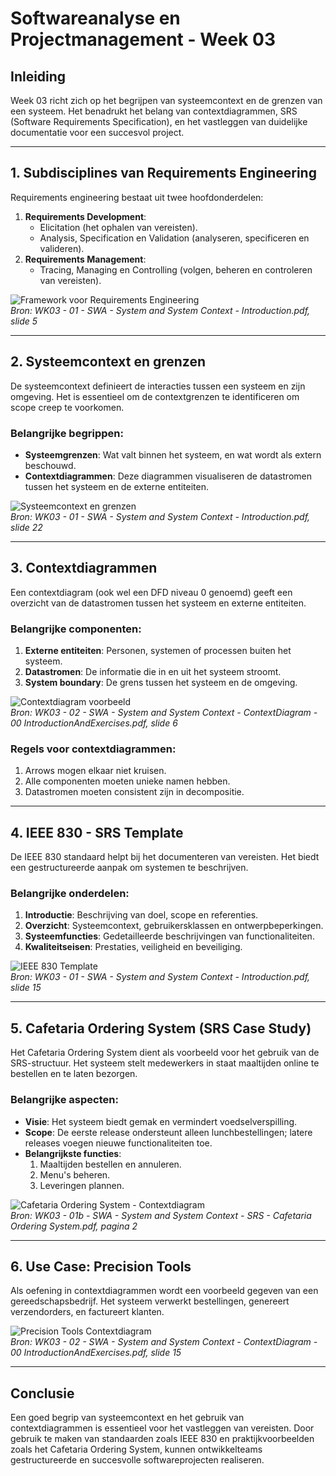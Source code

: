 # Softwareanalyse en Projectmanagement - Week 03

## Inleiding
Week 03 richt zich op het begrijpen van systeemcontext en de grenzen van een systeem. Het benadrukt het belang van contextdiagrammen, SRS (Software Requirements Specification), en het vastleggen van duidelijke documentatie voor een succesvol project.

---

## 1. Subdisciplines van Requirements Engineering
Requirements engineering bestaat uit twee hoofdonderdelen:
1. **Requirements Development**:
   - Elicitation (het ophalen van vereisten).
   - Analysis, Specification en Validation (analyseren, specificeren en valideren).
2. **Requirements Management**:
   - Tracing, Managing en Controlling (volgen, beheren en controleren van vereisten).

![Framework voor Requirements Engineering](Software%20Analyse/images/RequirementsEngineeringFramework.png)  
*Bron: WK03 - 01 - SWA - System and System Context - Introduction.pdf, slide 5*

---

## 2. Systeemcontext en grenzen
De systeemcontext definieert de interacties tussen een systeem en zijn omgeving. Het is essentieel om de contextgrenzen te identificeren om scope creep te voorkomen.

### Belangrijke begrippen:
- **Systeemgrenzen**: Wat valt binnen het systeem, en wat wordt als extern beschouwd.
- **Contextdiagrammen**: Deze diagrammen visualiseren de datastromen tussen het systeem en de externe entiteiten.

![Systeemcontext en grenzen](Software%20Analyse/images/SystemContextBoundaries.png)  
*Bron: WK03 - 01 - SWA - System and System Context - Introduction.pdf, slide 22*

---

## 3. Contextdiagrammen
Een contextdiagram (ook wel een DFD niveau 0 genoemd) geeft een overzicht van de datastromen tussen het systeem en externe entiteiten. 

### Belangrijke componenten:
1. **Externe entiteiten**: Personen, systemen of processen buiten het systeem.
2. **Datastromen**: De informatie die in en uit het systeem stroomt.
3. **System boundary**: De grens tussen het systeem en de omgeving.

![Contextdiagram voorbeeld](Software%20Analyse/images/ContextDiagramExample.png)  
*Bron: WK03 - 02 - SWA - System and System Context - ContextDiagram - 00 IntroductionAndExercises.pdf, slide 6*

### Regels voor contextdiagrammen:
1. Arrows mogen elkaar niet kruisen.
2. Alle componenten moeten unieke namen hebben.
3. Datastromen moeten consistent zijn in decompositie.

---

## 4. IEEE 830 - SRS Template
De IEEE 830 standaard helpt bij het documenteren van vereisten. Het biedt een gestructureerde aanpak om systemen te beschrijven.

### Belangrijke onderdelen:
1. **Introductie**: Beschrijving van doel, scope en referenties.
2. **Overzicht**: Systeemcontext, gebruikersklassen en ontwerpbeperkingen.
3. **Systeemfuncties**: Gedetailleerde beschrijvingen van functionaliteiten.
4. **Kwaliteitseisen**: Prestaties, veiligheid en beveiliging.

![IEEE 830 Template](Software%20Analyse/images/IEEE830Template.png)  
*Bron: WK03 - 01 - SWA - System and System Context - Introduction.pdf, slide 15*

---

## 5. Cafetaria Ordering System (SRS Case Study)
Het Cafetaria Ordering System dient als voorbeeld voor het gebruik van de SRS-structuur. Het systeem stelt medewerkers in staat maaltijden online te bestellen en te laten bezorgen.

### Belangrijke aspecten:
- **Visie**: Het systeem biedt gemak en vermindert voedselverspilling.
- **Scope**: De eerste release ondersteunt alleen lunchbestellingen; latere releases voegen nieuwe functionaliteiten toe.
- **Belangrijkste functies**:
  1. Maaltijden bestellen en annuleren.
  2. Menu's beheren.
  3. Leveringen plannen.

![Cafetaria Ordering System - Contextdiagram](Software%20Analyse/images/COSContextDiagram.png)  
*Bron: WK03 - 01b - SWA - System and System Context - SRS - Cafetaria Ordering System.pdf, pagina 2*

---

## 6. Use Case: Precision Tools
Als oefening in contextdiagrammen wordt een voorbeeld gegeven van een gereedschapsbedrijf. Het systeem verwerkt bestellingen, genereert verzendorders, en factureert klanten.

![Precision Tools Contextdiagram](Software%20Analyse/images/PrecisionToolsDiagram.png)  
*Bron: WK03 - 02 - SWA - System and System Context - ContextDiagram - 00 IntroductionAndExercises.pdf, slide 15*

---

## Conclusie
Een goed begrip van systeemcontext en het gebruik van contextdiagrammen is essentieel voor het vastleggen van vereisten. Door gebruik te maken van standaarden zoals IEEE 830 en praktijkvoorbeelden zoals het Cafetaria Ordering System, kunnen ontwikkelteams gestructureerde en succesvolle softwareprojecten realiseren.

